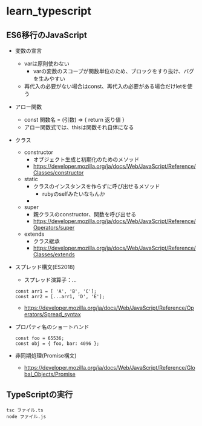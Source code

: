 # learn_typescript

## ES6移行のJavaScript

- 変数の宣言
  - varは原則使わない
    - varの変数のスコープが関数単位のため、ブロックをすり抜け、バグを生みやすい
  - 再代入の必要がない場合はconst、再代入の必要がある場合だけletを使う

- アロー関数
  - const 関数名 = (引数) => { return 返り値 }
  - アロー関数式では、thisは関数それ自体になる

- クラス
  - constructor
    - オブジェクト生成と初期化のためのメソッド
    - https://developer.mozilla.org/ja/docs/Web/JavaScript/Reference/Classes/constructor
  - static
    - クラスのインスタンスを作らずに呼び出せるメソッド
      - rubyのselfみたいなもんか
    - 
  - super
    - 親クラスのconstructor、関数を呼び出せる
    - https://developer.mozilla.org/ja/docs/Web/JavaScript/Reference/Operators/super
  - extends
    - クラス継承
    - https://developer.mozilla.org/ja/docs/Web/JavaScript/Reference/Classes/extends

- スプレッド構文(ES2018)
  - スプレッド演算子：...
  ```
  const arr1 = [ 'A', 'B', 'C'];
  const arr2 = [...arr1, 'D', 'E'];
  ```
  - https://developer.mozilla.org/ja/docs/Web/JavaScript/Reference/Operators/Spread_syntax

- プロパティ名のショートハンド
  ```
  const foo = 65536;
  const obj = { foo, bar: 4096 };
  ```
- 非同期処理(Promise構文)
  - https://developer.mozilla.org/ja/docs/Web/JavaScript/Reference/Global_Objects/Promise

## TypeScriptの実行

```
tsc ファイル.ts
node ファイル.js
```
